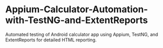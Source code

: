 # Appium-Calculator-Automation-with-TestNG-and-ExtentReports
Automated testing of Android calculator app using Appium, TestNG, and ExtentReports for detailed HTML reporting.
